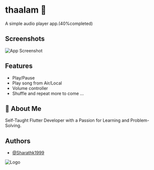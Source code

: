
# thaalam 🎵

A simple audio player app.(40%completed)


## Screenshots

![App Screenshot](https://blogger.googleusercontent.com/img/b/R29vZ2xl/AVvXsEg9NqCkhrhfOYmRvHa8RELikjljmzVyB9EqSbyisVsP6DH1xw0D3_l1D8rzIZYdeQ9-NMD00_z57jwXHGJ_ot2peMlXX2Xd52hG1QWCwGkrbWWe1CEyM1jcVGUbrX0rLuLJYUL2jcMfrMT-eufl1xlVNlq9ll_JSFcbtouEQC5c-enbKHafRznVFKOU32Hk/s1080/Level.png)


## Features

- Play/Pause
- Play song from Air/Local
- Volume controller
- Shuffle and repeat
more to come ...


## 🚀 About Me
Self-Taught Flutter Developer with a Passion for Learning and Problem-Solving.


## Authors

- [@Sharathk1999](https://github.com/Sharathk1999)


![Logo](https://blogger.googleusercontent.com/img/b/R29vZ2xl/AVvXsEiaB69RTmobSUV33Qd3kJ1GhDdzR8n6nSddezY5yxdtcpCVl3rPDBPuwNkbPpS34HVTxhzN0aJ7KbmMCT2DcYiXXjD_xTcbuulYO7sVKPIOMpxZnZ8_pavFp8ZUT6-JOXKiyT3msrwbLcuYkrAvm-mEtSIwOpchrbG48TkB88EmIk98UyjJtUHqLNmcRzJv/s500/thaalam.png)

